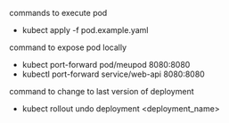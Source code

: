 commands to execute pod

- kubect apply -f pod.example.yaml

command to expose pod locally

- kubect port-forward pod/meupod 8080:8080
- kubectl port-forward service/web-api 8080:8080

command to change to last version of deployment

- kubect rollout undo deployment <deployment_name>